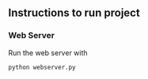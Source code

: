 ## Instructions to run project
### Web Server
Run the web server with
```shell
python webserver.py
```
